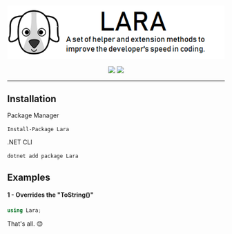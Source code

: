 <p align="center">
  <img src="img/lara-logo.png?raw=true">
</p>
<p align="center">
  <img src="https://img.shields.io/badge/License-MIT-blue.svg">
  <a href="https://www.nuget.org/packages/Lara"><img src="https://img.shields.io/nuget/v/Lara.svg"></a>
</p>

<hr>

## Installation
Package Manager

`
Install-Package Lara
`

.NET CLI

`
dotnet add package Lara
`

## Examples

#### 1 - Overrides the "ToString()"
```csharp
using Lara;


```

That's all. 😊
